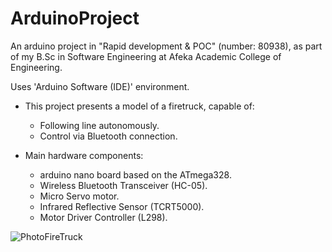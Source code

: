 # ArduinoProject
An arduino project in "Rapid development & POC" (number: 80938), as part of my B.Sc in Software Engineering at Afeka Academic College of Engineering.

Uses 'Arduino Software (IDE)' environment.

 - This project presents a model of a firetruck, capable of:
   - Following line autonomously.
   - Control via Bluetooth connection.

 - Main hardware components:
   - arduino nano board based on the ATmega328.
   - Wireless Bluetooth Transceiver (HC-05).
   - Micro Servo motor.
   - Infrared Reflective Sensor (TCRT5000).
   - Motor Driver Controller (L298).

![PhotoFireTruck](https://user-images.githubusercontent.com/68543716/161777853-fc7176ee-6c4f-4891-a66a-381da4e8d07b.jpg)
